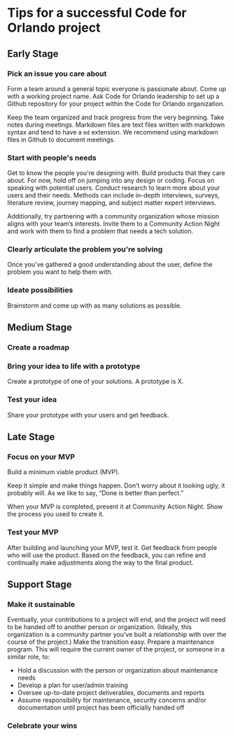 <!-- TITLE: Project Guidelines -->
<!-- SUBTITLE: A quick summary of Project Guidelines -->

# Tips for a successful Code for Orlando project
## Early Stage

### Pick an issue you care about 
Form a team around a general topic everyone is passionate about. Come up with a working project name. Ask Code for Orlando leadership to set up a Github repository for your project within the Code for Orlando organization. 

Keep the team organized and track progress from the very beginning. Take notes during meetings. Markdown files are text files written with markdown syntax and tend to have a `md` extension. We recommend using markdown files in Github to document meetings. 

### Start with people's needs 
Get to know the people you're designing with. Build products that they care about. For now, hold off on jumping into any design or coding. Focus on speaking with potential users. 
Conduct research to learn more about your users and their needs. Methods can include in-depth interviews, surveys, literature review, journey mapping, and subject matter expert interviews. 

Additionally, try partnering with a community organization whose mission aligns with your team’s interests. Invite them to a Community Action Night and work with them to find a problem that needs a tech solution. 

### Clearly articulate the problem you're solving 
Once you’ve gathered a good understanding about the user, define the problem you want to help them with.  

### Ideate possibilities 
Brainstorm and come up with as many solutions as possible.  

## Medium Stage 

### Create a roadmap 

### Bring your idea to life with a prototype 
Create a prototype of one of your solutions. A prototype is X. 

### Test your idea 
Share your prototype with your users and get feedback. 

## Late Stage 

### Focus on your MVP 
Build a minimum viable product (MVP).  

Keep it simple and make things happen. Don’t worry about it looking ugly, it probably will. As we like to say, “Done is better than perfect.” 

When your MVP is completed, present it at Community Action Night. Show the process you used to create it.  

### Test your MVP 
After building and launching your MVP, test it. Get feedback from people who will use the product. Based on the feedback, you can refine and continually make adjustments along the way to the final product. 

## Support Stage 

### Make it sustainable 
Eventually, your contributions to a project will end, and the project will need to be handed off to another person or organization. (Ideally, this organization is a community partner you’ve built a relationship with over the course of the project.) Make the transition easy. Prepare a maintenance program. This will require the current owner of the project, or someone in a similar role, to:  
* Hold a discussion with the person or organization about maintenance needs 
* Develop a plan for user/admin training 
* Oversee up-to-date project deliverables, documents and reports 
* Assume responsibility for maintenance, security concerns and/or documentation until project has been officially handed off 

### Celebrate your wins 